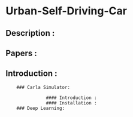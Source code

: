 # Urban-Self-Driving-Car

  ## Description :
  
  ## Papers :
  
  ## Introduction :
  
        ### Carla Simulator:
        
                   #### Introduction :      
                   #### Installation :
        ### Deep Learning:
  
